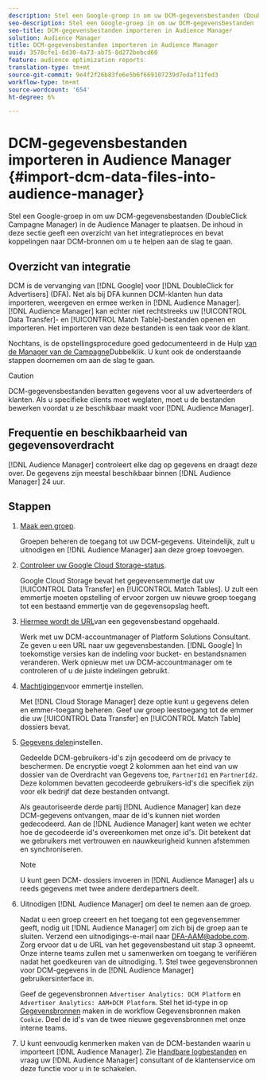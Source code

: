 ```yaml
---
description: Stel een Google-groep in om uw DCM-gegevensbestanden (DoubleClick Campagne Manager) in de Audience Manager te plaatsen. De inhoud in deze sectie geeft een overzicht van het integratieproces en bevat koppelingen naar DCM-bronnen om u te helpen aan de slag te gaan.
seo-description: Stel een Google-groep in om uw DCM-gegevensbestanden (DoubleClick Campagne Manager) in de Audience Manager te plaatsen. De inhoud in deze sectie geeft een overzicht van het integratieproces en bevat koppelingen naar DCM-bronnen om u te helpen aan de slag te gaan.
seo-title: DCM-gegevensbestanden importeren in Audience Manager
solution: Audience Manager
title: DCM-gegevensbestanden importeren in Audience Manager
uuid: 3578cfe1-6d30-4a73-ab75-8d272bebcd60
feature: audience optimization reports
translation-type: tm+mt
source-git-commit: 9e4f2f26b83fe6e5b6f669107239d7edaf11fed3
workflow-type: tm+mt
source-wordcount: '654'
ht-degree: 6%

---
```



# DCM-gegevensbestanden importeren in Audience Manager {#import-dcm-data-files-into-audience-manager}

Stel een Google-groep in om uw DCM-gegevensbestanden (DoubleClick Campagne Manager) in de Audience Manager te plaatsen. De inhoud in deze sectie geeft een overzicht van het integratieproces en bevat koppelingen naar DCM-bronnen om u te helpen aan de slag te gaan.

## Overzicht van integratie

DCM is de vervanging van [!DNL Google] voor [!DNL DoubleClick for Advertisers] (DFA). Net als bij DFA kunnen DCM-klanten hun data importeren, weergeven en ermee werken in [!DNL Audience Manager]. [!DNL Audience Manager] kan echter niet rechtstreeks uw [!UICONTROL Data Transfer]- en [!UICONTROL Match Table]-bestanden openen en importeren. Het importeren van deze bestanden is een taak voor de klant.

Nochtans, is de opstellingsprocedure goed gedocumenteerd in de Hulp [van de Manager van de Campagne](https://support.google.com/dcm/partner/answer/2941575?hl=en&amp;ref_topic=6107456)Dubbelklik. U kunt ook de onderstaande stappen doornemen om aan de slag te gaan.

>[!CAUTION]
>
>DCM-gegevensbestanden bevatten gegevens voor al uw adverteerders of klanten. Als u specifieke clients moet weglaten, moet u de bestanden bewerken voordat u ze beschikbaar maakt voor [!DNL Audience Manager].

## Frequentie en beschikbaarheid van gegevensoverdracht

[!DNL Audience Manager] controleert elke dag op gegevens en draagt deze over. De gegevens zijn meestal beschikbaar binnen [!DNL Audience Manager] 24 uur.

## Stappen

1. [Maak een groep](https://support.google.com/dcm/partner/answer/3370419?hl=en&amp;ref_topic=6107456).

   Groepen beheren de toegang tot uw DCM-gegevens. Uiteindelijk, zult u uitnodigen en [!DNL Audience Manager] aan deze groep toevoegen.

1. [Controleer uw Google Cloud Storage-status](https://support.google.com/dcm/partner/answer/3370481?hl=en&amp;ref_topic=6107456).

   Google Cloud Storage bevat het gegevensemmertje dat uw [!UICONTROL Data Transfer] en [!UICONTROL Match Tables]. U zult een emmertje moeten opstelling of ervoor zorgen uw nieuwe groep toegang tot een bestaand emmertje van de gegevensopslag heeft.

1. [Hiermee wordt de URL](https://support.google.com/dcm/partner/answer/3370482?hl=en&amp;ref_topic=6107456)van een gegevensbestand opgehaald.

   Werk met uw DCM-accountmanager of Platform Solutions Consultant. Ze geven u een URL naar uw gegevensbestanden. [!DNL Google] In toekomstige versies kan de indeling voor bucket- en bestandsnamen veranderen. Werk opnieuw met uw DCM-accountmanager om te controleren of u de juiste indelingen gebruikt.

1. [Machtigingen](https://cloud.google.com/storage/docs/cloud-console?csw=1#_bucketpermission)voor emmertje instellen.

   Met [!DNL Cloud Storage Manager] deze optie kunt u gegevens delen en emmer-toegang beheren. Geef uw groep leestoegang tot de emmer die uw [!UICONTROL Data Transfer] en [!UICONTROL Match Table] dossiers bevat.

1. [Gegevens delen](https://support.google.com/dcm/partner/answer/6206106?hl=en)instellen.

   Gedeelde DCM-gebruikers-id&#39;s zijn gecodeerd om de privacy te beschermen. De encryptie voegt 2 kolommen aan het eind van uw dossier van de Overdracht van Gegevens toe, `PartnerId1` en `PartnerId2`. Deze kolommen bevatten gecodeerde gebruikers-id&#39;s die specifiek zijn voor elk bedrijf dat deze bestanden ontvangt.

   Als geautoriseerde derde partij [!DNL Audience Manager] kan deze DCM-gegevens ontvangen, maar de id&#39;s kunnen niet worden gedecodeerd. Aan de [!DNL Audience Manager] kant weten we echter hoe de gecodeerde id&#39;s overeenkomen met onze id&#39;s. Dit betekent dat we gebruikers met vertrouwen en nauwkeurigheid kunnen afstemmen en synchroniseren.

   >[!NOTE]
   >U kunt geen DCM- dossiers invoeren in [!DNL Audience Manager] als u reeds gegevens met twee andere derdepartners deelt.

1. Uitnodigen [!DNL Audience Manager] om deel te nemen aan de groep.

   Nadat u een groep creeert en het toegang tot een gegevensemmer geeft, nodig uit [!DNL Audience Manager] om zich bij de groep aan te sluiten. Verzend een uitnodigings-e-mail naar DFA-AAM@adobe.com. Zorg ervoor dat u de URL van het gegevensbestand uit stap 3 opneemt. Onze interne teams zullen met u samenwerken om toegang te verifiëren nadat het goedkeuren van de uitnodiging. 1. Stel twee gegevensbronnen voor DCM-gegevens in de [!DNL Audience Manager] gebruikersinterface in.

   Geef de gegevensbronnen `Advertiser Analytics: DCM Platform` en `Advertiser Analytics: AAM+DCM Platform`. Stel het id-type in op [Gegevensbronnen](../../../features/manage-datasources.md#create-data-source) maken in de workflow Gegevensbronnen maken `Cookie`. Deel de id&#39;s van de twee nieuwe gegevensbronnen met onze interne teams.

1. U kunt eenvoudig kenmerken maken van de DCM-bestanden waarin u importeert [!DNL Audience Manager]. Zie [Handbare logbestanden](../../../integration/media-data-integration/actionable-log-files.md) en vraag uw [!DNL Audience Manager] consultant of de klantenservice om deze functie voor u in te schakelen.
